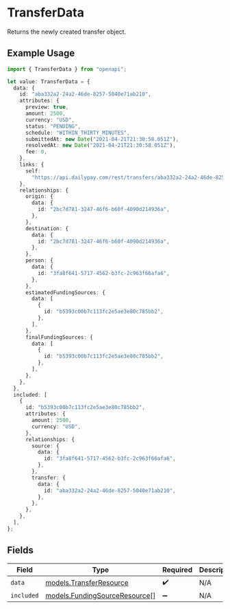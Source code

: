 # TransferData

Returns the newly created transfer object.

## Example Usage

```typescript
import { TransferData } from "openapi";

let value: TransferData = {
  data: {
    id: "aba332a2-24a2-46de-8257-5040e71ab210",
    attributes: {
      preview: true,
      amount: 2500,
      currency: "USD",
      status: "PENDING",
      schedule: "WITHIN_THIRTY_MINUTES",
      submittedAt: new Date("2021-04-21T21:30:58.051Z"),
      resolvedAt: new Date("2021-04-21T21:30:58.051Z"),
      fee: 0,
    },
    links: {
      self:
        "https://api.dailypay.com/rest/transfers/aba332a2-24a2-46de-8257-5040e71ab210",
    },
    relationships: {
      origin: {
        data: {
          id: "2bc7d781-3247-46f6-b60f-4090d214936a",
        },
      },
      destination: {
        data: {
          id: "2bc7d781-3247-46f6-b60f-4090d214936a",
        },
      },
      person: {
        data: {
          id: "3fa8f641-5717-4562-b3fc-2c963f66afa6",
        },
      },
      estimatedFundingSources: {
        data: [
          {
            id: "b5393c00b7c113fc2e5ae3e80c785bb2",
          },
        ],
      },
      finalFundingSources: {
        data: [
          {
            id: "b5393c00b7c113fc2e5ae3e80c785bb2",
          },
        ],
      },
    },
  },
  included: [
    {
      id: "b5393c00b7c113fc2e5ae3e80c785bb2",
      attributes: {
        amount: 2500,
        currency: "USD",
      },
      relationships: {
        source: {
          data: {
            id: "3fa8f641-5717-4562-b3fc-2c963f66afa6",
          },
        },
        transfer: {
          data: {
            id: "aba332a2-24a2-46de-8257-5040e71ab210",
          },
        },
      },
    },
  ],
};
```

## Fields

| Field                                                                | Type                                                                 | Required                                                             | Description                                                          |
| -------------------------------------------------------------------- | -------------------------------------------------------------------- | -------------------------------------------------------------------- | -------------------------------------------------------------------- |
| `data`                                                               | [models.TransferResource](../models/transferresource.md)             | :heavy_check_mark:                                                   | N/A                                                                  |
| `included`                                                           | [models.FundingSourceResource](../models/fundingsourceresource.md)[] | :heavy_minus_sign:                                                   | N/A                                                                  |